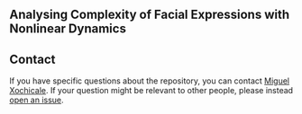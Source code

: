 Analysing Complexity of Facial Expressions with Nonlinear Dynamics
---






Contact
-------

If you have specific questions about the repository, you can contact
[Miguel Xochicale](mailto:perez.xochicaleATgmail.com?subject="[ofNoDYN]"). 
If your question might be relevant to other people, please instead [open an
issue](https://github.com/mxochicale/complexity-of-facial-expressions/issues).





